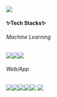 <img src="https://capsule-render.vercel.app/api?type=transparent&color=timeGradient&height=300&section=header&text=Soojin%20An&fontSize=100&textBg=false&fontColor=F68989" />

<div aligh=center>

#### ✨Tech Stacks✨

###### Machine Learning
<img src="https://img.shields.io/badge/Python-3776AB?style=flat-square&logo=Python&logoColor=white"/><img src="https://img.shields.io/badge/PyTorch-EE4C2C?style=flat-square&logo=PyTorch&logoColor=white"/><img src="https://img.shields.io/badge/Plotly-3F4F75?style=flat-square&logo=Plotly&logoColor=white"/>

###### Web/App
<img src="https://img.shields.io/badge/HTML5-E34F26?style=flat-square&logo=HTML&logoColor=white"/><img src="https://img.shields.io/badge/CSS3-1572B6?style=flat-square&logo=CSS3&logoColor=white"/><img src="https://img.shields.io/badge/JavaScript-F7DF1E?style=flat-square&logo=JavaScript&logoColor=white"/><img src="https://img.shields.io/badge/Node.js-339933?style=flat-square&logo=Node.js&logoColor=white"/><img src="https://img.shields.io/badge/MongoDB-47A248?style=flat-square&logo=MongoDB&logoColor=white"/>
<img src="https://img.shields.io/badge/Flutter-02569B?style=flat-square&logo=Flutter&logoColor=white"/>
  
</div>
